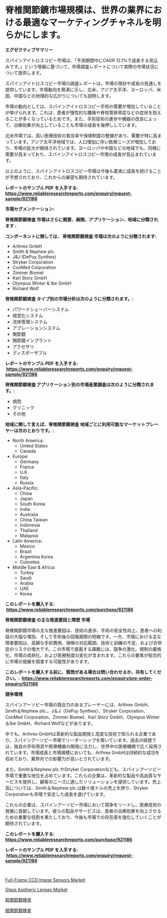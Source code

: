 <p><h1>脊椎関節鏡市場規模は、世界の業界における最適なマーケティングチャネルを明らかにします。</h1></p><p><strong>エグゼクティブサマリー</strong></p>
<p><p>スパインアイトロスコピー市場は、「予測期間中にCAGR 12.1%で成長する見込みです。」という情報に基づいて、市場調査レポートについて実際の市場状況について提供します。</p><p>スパインアイトロスコピー市場の調査レポートは、市場の現状や成長の見通しを提供しています。市場動向を簡潔に示し、北米、アジア太平洋、ヨーロッパ、米国、中国などの地理的な広がりについても説明します。</p><p>市場の動向としては、スパインアイトロスコピー手術の需要が増加していることが挙げられます。これは、患者が慢性的な腰痛や脊柱管狭窄症などの症状を抱えることが多くなっているためです。また、手術技術の進歩や機器の改良によって、治療効果が向上していることも市場の成長を後押ししています。</p><p>北米市場では、高い医療技術の普及率や保険制度の整備があり、需要が特に高まっています。アジア太平洋地域では、人口増加に伴い医療ニーズが増加しており、市場の拡大が期待されています。ヨーロッパや中国などの地域でも、同様に需要が高まっており、スパインアイトロスコピー市場の成長が見込まれています。</p><p>以上のように、スパインアイトロスコピー市場は今後も着実に成長を続けることが予想されており、これからの展望も期待されています。</p></p>
<p><strong>レポートのサンプル PDF を入手する: <a href="https://www.reliableresearchreports.com/enquiry/request-sample/921186">https://www.reliableresearchreports.com/enquiry/request-sample/921186</a></strong></p>
<p><strong>市場セグメンテーション:</strong></p>
<p><strong> 脊椎関節鏡検査 市場はさらに概要、展開、アプリケーション、地域に分類されます :</strong></p>
<p><strong>コンポーネントに関しては、 脊椎関節鏡検査 市場は次のように分類されます: &nbsp;</strong></p>
<p><ul><li>Arthrex GmbH</li><li>Smith & Nephew plc.</li><li>J&J (DePuy Synthes)</li><li>Stryker Corporation</li><li>ConMed Corporation</li><li>Zimmer Biomet</li><li>Karl Storz GmbH</li><li>Olympus Winter & Ibe GmbH</li><li>Richard Wolf</li></ul></p>
<p><strong> 脊椎関節鏡検査 タイプ別の市場分析は次のように分類されます。:</strong></p>
<p><ul><li>パワードシェーバーシステム</li><li>視覚化システム</li><li>流体管理システム</li><li>アブレーションシステム</li><li>関節鏡</li><li>関節鏡インプラント</li><li>アクセサリ</li><li>ディスポーザブル</li></ul></p>
<p><strong>レポートのサンプル PDF を入手する: &nbsp;<a href="https://www.reliableresearchreports.com/enquiry/request-sample/921186">https://www.reliableresearchreports.com/enquiry/request-sample/921186</a></strong></p>
<p><strong> 脊椎関節鏡検査 アプリケーション別の市場産業調査は次のように分類されます。:</strong></p>
<p><ul><li>病院</li><li>クリニック</li><li>その他</li></ul></p>
<p><strong>地域に関して言えば、脊椎関節鏡検査 地域ごとに利用可能なマーケットプレーヤーは次のとおりです。:</strong></p>
<p><ul>
    <li>
        North America:
        <ul>
            <li>United States</li>
            <li>Canada</li>
        </ul>
    </li>
    <li>
        Europe:
        <ul>
            <li>Germany</li>
            <li>France</li>
            <li>U.K.</li>
            <li>Italy</li>
            <li>Russia</li>
        </ul>
    </li>
    <li>
        Asia-Pacific:
        <ul>
            <li>China</li>
            <li>Japan</li>
            <li>South Korea</li>
            <li>India</li>
            <li>Australia</li>
            <li>China Taiwan</li>
            <li>Indonesia</li>
            <li>Thailand</li>
            <li>Malaysia</li>
        </ul>
    </li>
    <li>
        Latin America:
        <ul>
            <li>Mexico</li>
            <li>Brazil</li>
            <li>Argentina Korea</li>
            <li>Colombia</li>
        </ul>
    </li>
    <li>
        Middle East & Africa:
        <ul>
            <li>Turkey</li>
            <li>Saudi</li>
            <li>Arabia</li>
            <li>UAE</li>
            <li>Korea</li>
        </ul>
    </li>
    </ul></p>
<p><strong>このレポートを購入する: &nbsp;<a href="https://www.reliableresearchreports.com/purchase/921186">https://www.reliableresearchreports.com/purchase/921186</a></strong></p>
<p><strong>脊椎関節鏡検査 の主な推進要因と障壁 市場</strong></p>
<p><p>脊椎関節鏡市場の主な推進要因は、技術の進歩、手術の安全性向上、患者への利益の大幅な増加、そして手術後の回復期間の短縮です。一方、市場における主な障害要因は、高額な手術費用、保険の対応範囲、技術と訓練の不足、および合併症のリスクの増大です。この市場で直面する課題には、競争の激化、規制の厳格化、市場の成熟化、および医療制度の変化が含まれます。これらの要素が総合的に市場の発展を阻害する可能性があります。</p></p>
<p><strong>このレポートを購入する前に、質問がある場合は問い合わせるか、共有してください。:&nbsp; <a href="https://www.reliableresearchreports.com/enquiry/pre-order-enquiry/921186">https://www.reliableresearchreports.com/enquiry/pre-order-enquiry/921186</a></strong></p>
<p><strong>競争環境</strong></p>
<p><p>スパインアーソピー市場の競合力のあるプレーヤーには、Arthrex GmbH、Smith＆Nephew plc.、J＆J（DePuy Synthes）、Stryker Corporation、ConMed Corporation、Zimmer Biomet、Karl Storz GmbH、Olympus Winter＆Ibe GmbH、Richard Wolfなどがあります。 </p><p>中でも、Arthrex GmbHは革新的な製品開発と高度な技術で知られる企業であり、スパインアーソピー市場でリーダーシップを築いています。過去の経歴では、独自の手術用具や医療機器の開発に注力し、世界中の医療機関で広く採用されています。市場成長と市場規模においても、Arthrex GmbHは持続的な成功を収めており、業界内での影響力が高いとされています。</p><p>また、Smith＆Nephew plc.やStryker Corporationなども、スパインアーソピー市場で重要な地位を占めています。これらの企業は、革新的な製品や高品質なサービスを提供し、顧客のニーズに適したソリューションを提供しています。売上高については、Smith＆Nephew plc.は数十億ドルの売上を誇り、Stryker Corporationも市場で安定した成長を遂げています。</p><p>これらの企業は、スパインアーソピー市場において競争をリードし、医療技術の発展に貢献しています。彼らの製品やサービスは、患者の治療効果を向上させるための重要な役割を果たしており、今後も市場での存在感を強化していくことが期待されています。</p></p>
<p><strong>このレポートを購入する: &nbsp; <a href="https://www.reliableresearchreports.com/purchase/921186">https://www.reliableresearchreports.com/purchase/921186</a></strong></p>
<p><strong>レポートのサンプル PDF を入手する: &nbsp;<a href="https://www.reliableresearchreports.com/enquiry/request-sample/921186">https://www.reliableresearchreports.com/enquiry/request-sample/921186</a></strong><strong></strong></p>
<p>&nbsp;</p>
<p><p><a href="https://github.com/Whitneyboyettebo9kiw7yr13/Market-Research-Report-List-1/blob/main/full-frame-ccd-image-sensors-market.md">Full-Frame CCD Image Sensors Market</a></p><p><a href="https://github.com/sonuprakash1/Market-Research-Report-List-1/blob/main/glass-aspheric-lenses-market.md">Glass Aspheric Lenses Market</a></p><p><a href="https://github.com/lababdou/Market-Research-Report-List-2/blob/main/3670113182050.md">肩関節鏡検査</a></p><p><a href="https://github.com/mohamedbakry57/Market-Research-Report-List-2/blob/main/9920031182049.md">膝関節鏡検査</a></p></p>